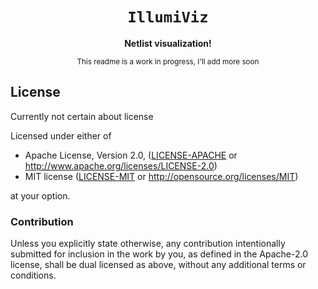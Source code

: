 <div align="center">

  <h1><code>IllumiViz</code></h1>

  <strong>Netlist visualization!</strong>

  <sub>This readme is a work in progress, I'll add more soon</sub>
</div>

## License
Currently not certain about license

Licensed under either of

* Apache License, Version 2.0, ([LICENSE-APACHE](LICENSE-APACHE) or http://www.apache.org/licenses/LICENSE-2.0)
* MIT license ([LICENSE-MIT](LICENSE-MIT) or http://opensource.org/licenses/MIT)

at your option.

### Contribution

Unless you explicitly state otherwise, any contribution intentionally
submitted for inclusion in the work by you, as defined in the Apache-2.0
license, shall be dual licensed as above, without any additional terms or
conditions.
